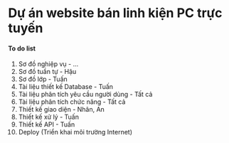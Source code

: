 # Dự án website bán linh kiện PC trực tuyến
#### To do list
1. Sơ đồ nghiệp vụ - ...
2. Sơ đồ tuần tự - Hậu 
3. Sơ đồ lớp - Tuấn
4. Tài liệu thiết kế Database - Tuấn
5. Tài liệu phân tích yêu cầu người dùng - Tất cả
5. Tài liệu phân tích chức năng - Tất cả
6. Thiết kế giao diện - Nhân, An
7. Thiết kế xử lý - Tuấn
8. Thiết kế API - Tuấn
9. Deploy (Triển khai môi trường Internet)